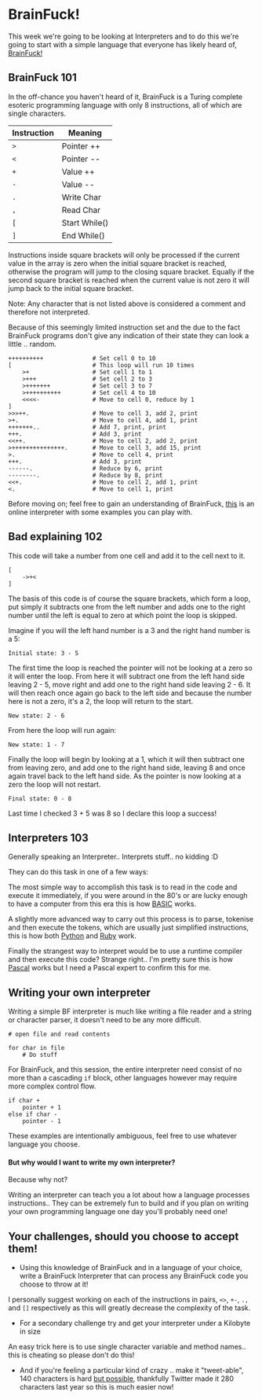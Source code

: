 # BrainFuck!

This week we're going to be looking at Interpreters and to do this we're going to start with a simple language that everyone has likely heard of, [BrainFuck!](https://en.wikipedia.org/wiki/Brainfuck)

## BrainFuck 101

In the off-chance you haven't heard of it, BrainFuck is a Turing complete esoteric programming language with only 8 instructions, all of which are single characters.

Instruction | Meaning
------------|--------
`>` | Pointer ++
`<` | Pointer --
`+` | Value ++
`-` | Value --
`.` | Write Char
`,` | Read Char
`[` | Start While()
`]` | End While()

Instructions inside square brackets will only be processed if the current value in the array is zero when the initial square bracket is reached, otherwise the program will jump to the closing square bracket.  Equally if the second square bracket is reached when the current value is not zero it will jump back to the initial square bracket.

Note: Any character that is not listed above is considered a comment and therefore not interpreted.

Because of this seemingly limited instruction set and the due to the fact BrainFuck programs don't give any indication of their state they can look a little .. random.

```BrainFuck
++++++++++              # Set cell 0 to 10
[                       # This loop will run 10 times
    >+                  # Set cell 1 to 1
    >+++                # Set cell 2 to 3
    >+++++++            # Set cell 3 to 7
    >++++++++++         # Set cell 4 to 10
    <<<<-               # Move to cell 0, reduce by 1
]
>>>++.                  # Move to cell 3, add 2, print
>+.                     # Move to cell 4, add 1, print
+++++++..               # Add 7, print, print
+++.                    # Add 3, print
<<++.                   # Move to cell 2, add 2, print
>+++++++++++++++.       # Move to cell 3, add 15, print
>.                      # Move to cell 4, print
+++.                    # Add 3, print
------.                 # Reduce by 6, print
--------.               # Reduce by 8, print
<<+.                    # Move to cell 2, add 1, print
<.                      # Move to cell 1, print
```

Before moving on; feel free to gain an understanding of BrainFuck, [this](https://copy.sh/brainfuck/) is an online interpreter with some examples you can play with.

## Bad explaining 102

This code will take a number from one cell and add it to the cell next to it.

```BrainFuck
[
    ->+<
]
```

The basis of this code is of course the square brackets, which form a loop, put simply it subtracts one from the left number and adds one to the right number until the left is equal to zero at which point the loop is skipped.

Imagine if you will the left hand number is a 3 and the right hand number is a 5:

```
Initial state: 3 - 5
```

The first time the loop is reached the pointer will not be looking at a zero so it will enter the loop.  From here it will subtract one from the left hand side leaving 2 - 5, move right and add one to the right hand side leaving 2 - 6.  It will then reach once again go back to the left side and because the number here is not a zero, it's a 2, the loop will return to the start.

```
New state: 2 - 6
```

From here the loop will run again:

```
New state: 1 - 7
```

Finally the loop will begin by looking at a 1, which it will then subtract one from leaving zero, and add one to the right hand side, leaving 8 and once again travel back to the left hand side.  As the pointer is now looking at a zero the loop will not restart.

```
Final state: 0 - 8
```

Last time I checked 3 + 5 was 8 so I declare this loop a success!

## Interpreters 103

Generally speaking an Interpreter.. Interprets stuff.. no kidding :D

They can do this task in one of a few ways:

The most simple way to accomplish this task is to read in the code and execute it immediately, if you were around in the 80's or are lucky enough to have a computer from this era this is how [BASIC](https://en.wikipedia.org/wiki/BASIC) works.

A slightly more advanced way to carry out this process is to parse, tokenise and then execute the tokens, which are usually just simplified instructions, this is how both [Python](http://www.bash.org/?400459) and [Ruby](https://en.wikipedia.org/wiki/Ruby_(programming_language)) work.

Finally the strangest way to interpret would be to use a runtime compiler and then execute this code?  Strange right.. I'm pretty sure this is how [Pascal](https://en.wikipedia.org/wiki/Pascal_(programming_language)) works but I need a Pascal expert to confirm this for me.

## Writing your own interpreter

Writing a simple BF interpreter is much like writing a file reader and a string or character parser, it doesn't need to be any more difficult.

```
# open file and read contents

for char in file
    # Do stuff
```

For BrainFuck, and this session, the entire interpreter need consist of no more than a cascading `if` block, other languages however may require more complex control flow.

```
if char +
    pointer + 1
else if char -
    pointer - 1
```

These examples are intentionally ambiguous, feel free to use whatever language you choose.

#### But why would I want to write my own interpreter?

Because why not?

Writing an interpreter can teach you a lot about how a language processes instructions..
They can be extremely fun to build and if you plan on writing your own programming language one day you'll probably need one!

## Your challenges, should you choose to accept them!

 * Using this knowledge of BrainFuck and in a language of your choice, write a BrainFuck Interpreter that can process any BrainFuck code you choose to throw at it!

 I personally suggest working on each of the instructions in pairs, `<>`, `+-`, `.,` and `[]` respectively as this will greatly decrease the complexity of the task.

 * For a secondary challenge try and get your interpreter under a Kilobyte in size

 An easy trick here is to use single character variable and method names.. this is cheating so please don't do this!

 * And if you're feeling a particular kind of crazy .. make it "tweet-able", 140 characters is hard [but possible](http://www.danielvik.com/2016/02/tweetable-brainfuck-interpreter-in-c.html), thankfully Twitter made it 280 characters last year so this is much easier now!